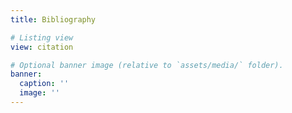 ```yaml
---
title: Bibliography

# Listing view
view: citation

# Optional banner image (relative to `assets/media/` folder).
banner:
  caption: ''
  image: ''
---
```


